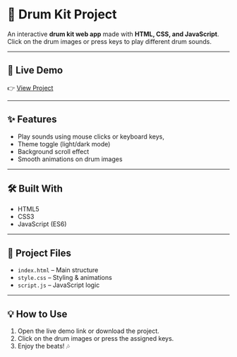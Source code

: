# 🥁 Drum Kit Project  

An interactive **drum kit web app** made with **HTML, CSS, and JavaScript**.  
Click on the drum images or press keys to play different drum sounds.  

---

## 🚀 Live Demo  
👉 [View Project](https://your-username.github.io/drum-kit/)  

---

## ✨ Features  
- Play sounds using mouse clicks or keyboard keys,  
- Theme toggle (light/dark mode)  
- Background scroll effect  
- Smooth animations on drum images  

---

## 🛠️ Built With  
- HTML5  
- CSS3  
- JavaScript (ES6)  

---

## 📂 Project Files  
- `index.html` – Main structure  
- `style.css` – Styling & animations  
- `script.js` – JavaScript logic  

---



## 💡 How to Use  
1. Open the live demo link or download the project.  
2. Click on the drum images or press the assigned keys.  
3. Enjoy the beats! 🎶  
